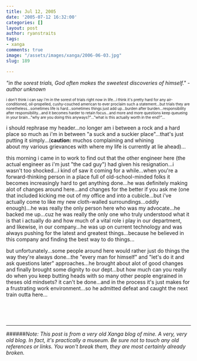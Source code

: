```yaml
---
title: Jul 12, 2005
date: '2005-07-12 16:32:00'
categories: []
layout: post
author: ryanstraits
tags:
- xanga
comments: true
image: "/assets/images/xanga/2006-06-03.jpg"
slug: 189

---
```

<P><EM>"in the sorest trials, God often makes the sweetest discoveries of himself." - author unknown</EM></P>

<!-- break -->

<P><FONT size="1">i don't think i can say i'm in the sorest of trials right now in life...i think it's pretty hard for any air-conditioned, oil-propelled, cushy-couched american to ever proclaim such a statement...but trials they are nonetheless...sometimes life is hard...sometimes things just add up...burden after burden...responsibility after responsibility...and it becomes harder to retain focus...and more and more questions keep queueing in your brain..."why are you doing this anyways?"..."what is this actually worth in the end?"...</FONT></P>
<P>i should rephrase my header...no longer am i between a rock and a hard place so much as i'm in between "a suck and a suckier place"...that's just putting it simply...(<STRONG>caution:</STRONG> muchos complaining and whining about&nbsp;my&nbsp;various grievances with&nbsp;where my life is currently at&nbsp;lie ahead)...</P>
<P>this morning i came in to work to find out that the other engineer here (the actual engineer as i'm just "the cad guy") had given his resignation...i wasn't too shocked...i kind of saw it coming for a while...when you're a forward-thinking person in a place full of old-school-minded&nbsp;folks it becomes increasingly hard to get anything done...he was definitely making alot of changes around here...and changes for the better if you ask me (one that included kicking me out of my office and into a cubicle...but&nbsp;i've actually come to like my new cloth-walled surroundings...oddly enough)...he was really the only person here&nbsp;who was&nbsp;my advocate...he backed me up...cuz he was really the only one who truly understood what it is that i actually do and how much of a vital role i play in our department, and likewise, in our company...he was up on current technology and was always pushing for the latest and greatest things...because he believed in this company and finding the best way to do things...</P>
<P>but unfortunately...some people around here would rather just do things the way they're always done...the "every man for himself" and "let's&nbsp;do it and ask questions later" approaches...he brought about alot of good changes and finally brought some dignity to our dept...but how much can you really do when you keep butting heads with so many other people engrained in theses old mindsets? it can't be done...and in the process it's just makes for a frustrating work environment...so he admitted defeat and caught the next train outta here...</P>
<P>&nbsp;</P>
<P><FONT size="2"><FONT size="2"><FONT size="3"></FONT>&nbsp;</P></FONT></FONT>

---

######*Note: This post is from a very old Xanga blog of mine. A very, very old blog. In fact, it's practically a museum. Be sure not to touch any old references or links. You won't break them, they are most certainly already broken.*